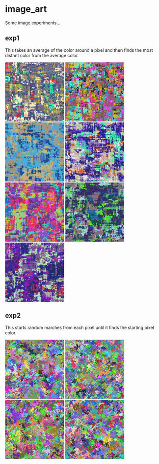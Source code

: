 # image_art

Some image experiments...

## exp1

This takes an average of the color around a pixel and then finds the most distant color from the average color.

<span>
<img src="./outputs/exp1/sfxbpg.png" width="192">
<img src="./outputs/exp1/qehzel.png" width="192">
<img src="./outputs/exp1/zuzsay.png" width="192">
<img src="./outputs/exp1/jftgux.png" width="192">
<img src="./outputs/exp1/jgrdzj.png" width="192">
<img src="./outputs/exp1/gwbexd.png" width="192">
<img src="./outputs/exp1/hgcbee.png" width="192">
</span>

## exp2

This starts random marches from each pixel until it finds the starting pixel color.

<span>
<img src="./outputs/exp2/iotodw.png" width="192">
<img src="./outputs/exp2/iujwrd.png" width="192">
<img src="./outputs/exp2/lyhakp.png" width="192">
<img src="./outputs/exp2/xmhxnz.png" width="192">
</span>
